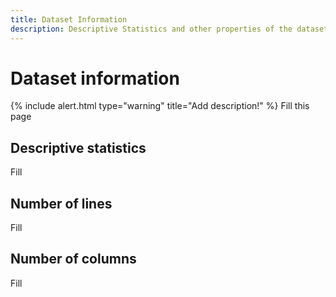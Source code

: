 ```yaml
---
title: Dataset Information
description: Descriptive Statistics and other properties of the dataset
---
```


# Dataset information

{% include alert.html type="warning" title="Add description!" %}
Fill this page

## Descriptive statistics
Fill

## Number of lines
Fill

## Number of columns
Fill
